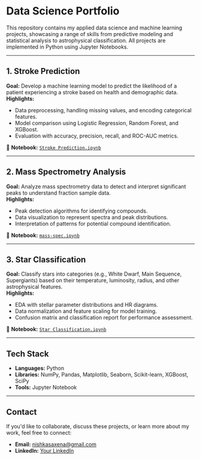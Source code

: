 # Data Science Portfolio

This repository contains my applied data science and machine learning projects, showcasing a range of skills from predictive modeling and statistical analysis to astrophysical classification. 
All projects are implemented in Python using Jupyter Notebooks.

---

## 1. Stroke Prediction
**Goal:** Develop a machine learning model to predict the likelihood of a patient experiencing a stroke based on health and demographic data.  
**Highlights:**
- Data preprocessing, handling missing values, and encoding categorical features.
- Model comparison using Logistic Regression, Random Forest, and XGBoost.
- Evaluation with accuracy, precision, recall, and ROC-AUC metrics.

📂 **Notebook:** [`Stroke Prediction.ipynb`](Stroke%20Prediction-1.ipynb)

---

## 2. Mass Spectrometry Analysis
**Goal:** Analyze mass spectrometry data to detect and interpret significant peaks to understand fraction sample data.  
**Highlights:**
- Peak detection algorithms for identifying compounds.
- Data visualization to represent spectra and peak distributions.
- Interpretation of patterns for potential compound identification.

📂 **Notebook:** [`mass-spec.ipynb`](mass-spec-1.ipynb)

---

## 3. Star Classification
**Goal:** Classify stars into categories (e.g., White Dwarf, Main Sequence, Supergiants) based on their temperature, luminosity, radius, and other astrophysical features.  
**Highlights:**
- EDA with stellar parameter distributions and HR diagrams.
- Data normalization and feature scaling for model training.
- Confusion matrix and classification report for performance assessment.

📂 **Notebook:** [`Star Classification.ipynb`](Star%20Classification.ipynb)

---

## Tech Stack
- **Languages:** Python
- **Libraries:** NumPy, Pandas, Matplotlib, Seaborn, Scikit-learn, XGBoost, SciPy
- **Tools:** Jupyter Notebook

---

## Contact
If you'd like to collaborate, discuss these projects, or learn more about my work, feel free to connect:

- **Email:** nishkasaxena@gmail.com
- **LinkedIn:** [Your LinkedIn](https://linkedin.com/in/nishka-saxena)
